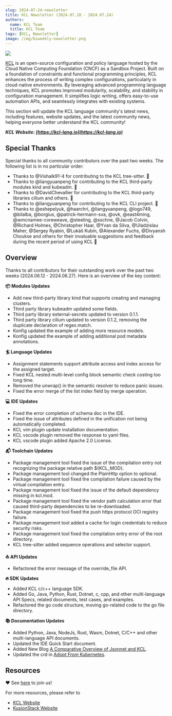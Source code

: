 ```yaml
---
slug: 2024-07-24-newsletter
title: KCL Newsletter (2024.07.10 - 2024.07.24)
authors:
  name: KCL Team
  title: KCL Team
tags: [KCL, Newsletter]
image: /img/biweekly-newsletter.png
---
```


![](/img/biweekly-newsletter.png)

[KCL](https://github.com/kcl-lang/kcl) is an open-source configuration and policy language hosted by the Cloud Native Computing Foundation (CNCF) as a Sandbox Project. Built on a foundation of constraints and functional programming principles, KCL enhances the process of writing complex configurations, particularly in cloud-native environments. By leveraging advanced programming language techniques, KCL promotes improved modularity, scalability, and stability in configuration management. It simplifies logic writing, offers easy-to-use automation APIs, and seamlessly integrates with existing systems.

This section will update the KCL language community's latest news, including features, website updates, and the latest community news, helping everyone better understand the KCL community!

**_KCL Website: [https://kcl-lang.io](https://kcl-lang.io)_**

## Special Thanks

Special thanks to all community contributors over the past two weeks. The following list is in no particular order:

- Thanks to @Vishalk91-4 for contributing to the KCL tree-sitter. 🙌
- Thanks to @liangyuanpeng for contributing to the KCL third-party modules kind and kubeadm. 🙌
- Thanks to @DavidChevallier for contributing to the KCL third-party libraries cilium and others. 🙌
- Thanks to @liangyuanpeng for contributing to the KCL CLI project. 🙌
- Thanks to @eshepelyuk, @haarchri, @liangyuanpeng, @logo749, @bilalba, @borgius, @patrick-hermann-sva, @ovk, @east4ming, @wmcnamee-coreweave, @steeling, @sschne, @Jacob Colvin, @Richard Holmes, @Christopher Haar, @Yvan da Silva, @Uladzislau Maher, @Sergey Ryabin, @Lukáš Kubín, @Alexander Fuchs, @Divyansh Choukse and others for their invaluable suggestions and feedback during the recent period of using KCL 🙌

## Overview

Thanks to all contributors for their outstanding work over the past two weeks (2024.06.12 - 2024.06.27). Here is an overview of the key content:

**📦️ Modules Updates**

- Add new third-party library kind that supports creating and managing clusters.
- Third party library kubeadm updated some fields.
- Third party library external-secrets updated to version 0.1.1.
- Third party library cilium updated to version 0.1.2, removing the duplicate declaration of regex.match.
- Konfig updated the example of adding more resource models.
- Konfig updated the example of adding additional pod metadata annotations.

**🏄 Language Updates**

- Assignment statements support attribute access and index access for the assigned target.
- Fixed KCL nested multi-level config block semantic check costing too long time.
- Removed the unwrap() in the semantic resolver to reduce panic issues.
- Fixed the error merge of the list index field by merge operation.

**💻 IDE Updates**

- Fixed the error completion of schema doc in the IDE.
- Fixed the issue of attributes defined in the unification not being automatically completed.
- KCL vim plugin update installation documentation.
- KCL vscode plugin removed the response to yaml files.
- KCL vscode plugin added Apache 2.0 License.

**📬️ Toolchain Updates**

- Package management tool fixed the issue of the compilation entry not recognizing the package relative path ${KCL_MOD}.
- Package management tool changed the PlainHttp option to optional.
- Package management tool fixed the compilation failure caused by the virtual compilation entry.
- Package management tool fixed the issue of the default dependency missing in kcl.mod.
- Package management tool fixed the vendor path calculation error that caused third-party dependencies to be re-downloaded.
- Package management tool fixed the push https protocol OCI registry failure.
- Package management tool added a cache for login credentials to reduce security risks.
- Package management tool fixed the compilation entry error of the root directory.
- KCL tree-sitter added sequence operations and selector support.

**⛵️ API Updates**

- Refactored the error message of the override_file API.

**🔥 SDK Updates**

- Added KCL c/c++ language SDK.
- Added Go, Java, Python, Rust, Dotnet, c, cpp, and other multi-language API Specs, related documents, test cases, and examples.
- Refactored the go code structure, moving go-related code to the go file directory.

**📚️ Documentation Updates**

- Added Python, Java, NodeJs, Rust, Wasm, Dotnet, C/C++ and other multi-language API documents.
- Updated the IDE Quick Start document.
- Added New Blog [A Comparative Overview of Jsonnet and KCL](https://www.kcl-lang.io/blog/2024-07-22-Jsonnet-kcl-comparison).
- Updated the crd in [Adopt From Kubernetes](https://www.kcl-lang.io/docs/user_docs/guides/working-with-k8s/adopt-from-kubernetes).

## Resources

❤️ See [here](https://github.com/kcl-lang/community) to join us!

For more resources, please refer to

- [KCL Website](https://kcl-lang.io/)
- [KusionStack Website](https://kusionstack.io/)
